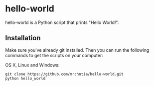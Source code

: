 # hello-world

hello-world is a Python script that prints "Hello World!".

## Installation

Make sure you've already git installed. Then you can run the following commands to get the scripts on your computer:

OS X, Linux and Windows:

```
git clone https://github.com/mrchntia/hello-world.git
python hello_world
```
